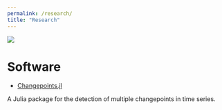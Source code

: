 ```yaml
---
permalink: /research/
title: "Research"
---
```


![](Voronoi.jpg)

# Software

- [Changepoints.jl](https://github.com/STOR-i/Changepoints.jl)

A Julia package for the detection of multiple changepoints in time series.


